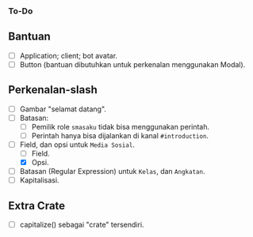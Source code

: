 ### To-Do

## Bantuan
- [ ] Application; client; bot avatar.
- [ ] Button (bantuan dibutuhkan untuk perkenalan menggunakan Modal).

## Perkenalan-slash
- [ ] Gambar "selamat datang".
- [ ] Batasan:
  - [ ] Pemilik role `smasaku` tidak bisa menggunakan perintah.
  - [ ] Perintah hanya bisa dijalankan di kanal `#introduction`.
- [ ] Field, dan opsi untuk `Media Sosial`.
  - [ ] Field.
  - [X] Opsi.
- [ ] Batasan (Regular Expression) untuk `Kelas`, dan `Angkatan`.
- [ ] Kapitalisasi.

## Extra Crate
- [ ] capitalize() sebagai "crate" tersendiri.